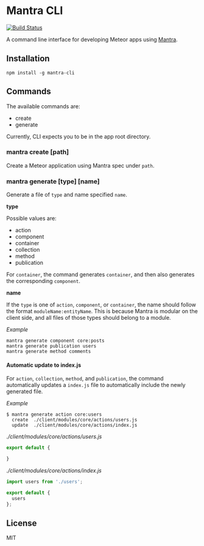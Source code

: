 # Mantra CLI

[![Build Status](https://travis-ci.org/sungwoncho/mantra-cli.svg?branch=master)](https://travis-ci.org/sungwoncho/mantra-cli)

A command line interface for developing Meteor apps using [Mantra](https://github.com/kadirahq/mantra).


## Installation

    npm install -g mantra-cli


## Commands

The available commands are:

* create
* generate

Currently, CLI expects you to be in the app root directory.


### mantra create [path]

Create a Meteor application using Mantra spec under `path`.

### mantra generate [type] [name]

Generate a file of `type` and name specified `name`.

**type**

Possible values are:

* action
* component
* container
* collection
* method
* publication

For `container`, the command generates `container`, and then also generates the
corresponding `component`.

**name**

If the `type` is one of `action`, `component`, or `container`, the name should
follow the format `moduleName:entityName`. This is because Mantra is modular
on the client side, and all files of those types should belong to a module.

*Example*

    mantra generate component core:posts
    mantra generate publication users
    mantra generate method comments

#### Automatic update to index.js

For `action`, `collection`, `method`, and `publication`, the command
automatically updates a `index.js` file to automatically include the newly
generated file.

*Example*

    $ mantra generate action core:users
      create  ./client/modules/core/actions/users.js
      update  ./client/modules/core/actions/index.js

*./client/modules/core/actions/users.js*
```js
export default {

}
```

*./client/modules/core/actions/index.js*
```js
import users from './users';

export default {
  users
};
```

## License

MIT
